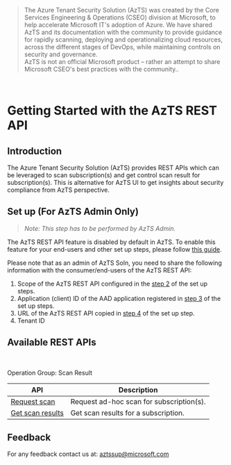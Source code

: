 > The Azure Tenant Security Solution (AzTS) was created by the Core Services Engineering & Operations (CSEO) division at Microsoft, to help accelerate Microsoft IT's adoption of Azure. We have shared AzTS and its documentation with the community to provide guidance for rapidly scanning, deploying and operationalizing cloud resources, across the different stages of DevOps, while maintaining controls on security and governance.
<br>AzTS is not an official Microsoft product – rather an attempt to share Microsoft CSEO's best practices with the community..

<br/>

# Getting Started with the AzTS REST API 

## Introduction

The Azure Tenant Security Solution (AzTS) provides REST APIs which can be leveraged to scan subscription(s) and get control scan result for subscription(s). This is alternative for AzTS UI to get insights about security compliance from AzTS perspective. 

## Set up (For AzTS Admin Only)

> _Note: This step has to be performed by AzTS Admin._

The AzTS REST API feature is disabled by default in AzTS. To enable this feature for your end-users and other set up steps, please follow [this guide](Set%20up.md).

Please note that as an admin of AzTS Soln, you need to share the following information with the consumer/end-users of the AzTS REST API:

1. Scope of the AzTS REST API configured in the [step 2](Set%20up.md#step-2-of-4-steps-to-configure-azts-webapis-azure-active-directory-aad-application-to-access-azts-rest-api) of the set up steps.
2. Application (client) ID of the AAD application registered in [step 3](Set%20up.md#step-3-of-4-optional-register-an-fresh-azure-active-directory-aad-application-to-access-azts-rest-api) of the set up steps.
3. URL of the AzTS REST API copied in [step 4](Set%20up.md#step-3-of-4-optional-register-an-fresh-azure-active-directory-aad-application-to-access-azts-rest-api) of the set up step.
4. Tenant ID


## Available REST APIs

<br> 

Operation Group: Scan Result

|API|Description|
|----|----|
| [Request scan](./Scan%20Result%20APIs/Request%20Scan.md#request-scan---post) |Request ad-hoc scan for subscription(s).|
| [Get scan results](./Scan%20Result%20APIs/Get%20Scan%20Results.md#get-scan-results---post) | Get scan results for a subscription.|

## Feedback

For any feedback contact us at: aztssup@microsoft.com 